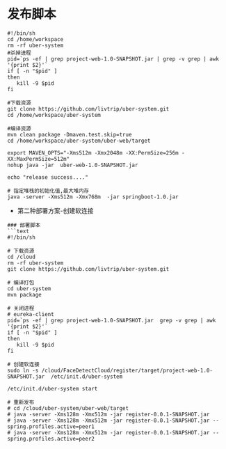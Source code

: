# 发布脚本
```text
#!/bin/sh
cd /home/workspace
rm -rf uber-system
#杀掉进程
pid=`ps -ef | grep project-web-1.0-SNAPSHOT.jar | grep -v grep | awk '{print $2}'`
if [ -n "$pid" ]
then
   kill -9 $pid
fi

#下载资源
git clone https://github.com/livtrip/uber-system.git
cd /home/workspace/uber-system

#编译资源
mvn clean package -Dmaven.test.skip=true
cd /home/workspace/uber-system/uber-web/target

export MAVEN_OPTS="-Xms512m -Xmx2048m -XX:PermSize=256m -XX:MaxPermSize=512m"
nohup java -jar  uber-web-1.0-SNAPSHOT.jar

echo "release success...."

# 指定堆栈的初始化值,最大堆内存
java -server -Xms512m -Xmx768m  -jar springboot-1.0.jar
```
* 第二种部署方案-创建软连接
```text
### 部署脚本
```text
#!/bin/sh

# 下载资源
cd /cloud
rm -rf uber-system
git clone https://github.com/livtrip/uber-system.git

# 编译打包
cd uber-system
mvn package

# 关闭进程
# eureka-client
pid=`ps -ef | grep project-web-1.0-SNAPSHOT.jar  grep -v grep | awk '{print $2}'`
if [ -n "$pid" ]
then
   kill -9 $pid
fi

# 创建软连接
sudo ln -s /cloud/FaceDetectCloud/register/target/project-web-1.0-SNAPSHOT.jar  /etc/init.d/uber-system

/etc/init.d/uber-system start

# 重新发布
# cd /cloud/uber-system/uber-web/target
# java -server -Xms128m -Xmx512m -jar register-0.0.1-SNAPSHOT.jar
# java -server -Xms128m -Xmx512m -jar register-0.0.1-SNAPSHOT.jar --spring.profiles.active=peer1
# java -server -Xms128m -Xmx512m -jar register-0.0.1-SNAPSHOT.jar --spring.profiles.active=peer2
```
```

